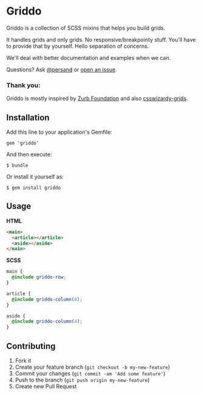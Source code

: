 # Griddo

Griddo is a collection of SCSS mixins that helps you build grids. 

It handles grids and only grids. No responsive/breakpointy stuff. You'll have to provide that by yourself. Hello separation of concerns.

We'll deal with better documentation and examples when we can.

Questions? Ask [@persand](https://twitter.com/persand) or [open an issue](https://github.com/kollegorna/griddo/issues).

### Thank you:

Griddo is mostly inspired by [Zurb Foundation](http://foundation.zurb.com) and also [csswizardy-grids](http://csswizardry.com/2013/02/introducing-csswizardry-grids/)</a>.

## Installation

Add this line to your application's Gemfile:

    gem 'griddo'

And then execute:

    $ bundle

Or install it yourself as:

    $ gem install griddo

## Usage

**HTML**

```html
<main>
  <article></article>
  <aside></aside>
</main>
```

**SCSS**

```scss
main {
  @include griddo-row;
}

article {
  @include griddo-column(8);
}

aside {
  @include griddo-column(4);
}
```

## Contributing

1. Fork it
2. Create your feature branch (`git checkout -b my-new-feature`)
3. Commit your changes (`git commit -am 'Add some feature'`)
4. Push to the branch (`git push origin my-new-feature`)
5. Create new Pull Request
